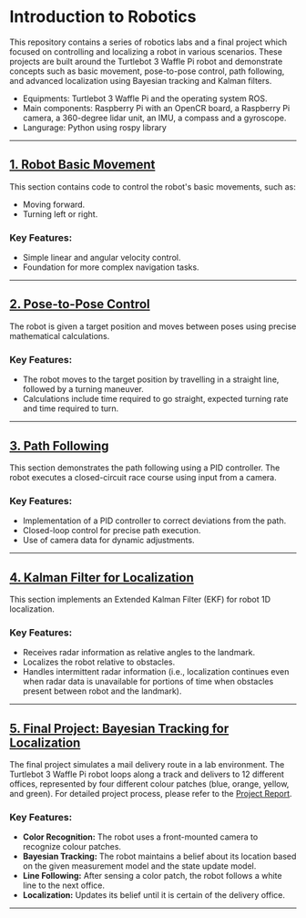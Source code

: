 # Introduction to Robotics

This repository contains a series of robotics labs and a final project which focused on controlling and localizing a robot in various scenarios. These projects are built around the Turtlebot 3 Waffle Pi robot and demonstrate concepts such as basic movement, pose-to-pose control, path following, and advanced localization using Bayesian tracking and Kalman filters.

- Equipments: Turtlebot 3 Waffle Pi and the operating system ROS.
- Main components: Raspberry Pi with an OpenCR board, a Raspberry Pi camera, a 360-degree lidar unit, an IMU, a compass and a gyroscope.
- Langurage: Python using rospy library

---

## [1. Robot Basic Movement](https://github.com/angel-gao/Intro-to-Robotics/tree/main/1.%20Robot%20Basic%20Movement/nodes)

This section contains code to control the robot's basic movements, such as:

- Moving forward.
- Turning left or right.

### Key Features:
- Simple linear and angular velocity control.
- Foundation for more complex navigation tasks.

---

## [2. Pose-to-Pose Control](https://github.com/angel-gao/Intro-to-Robotics/tree/main/2.%20Pose%20to%20Pose%20Control/nodes)

The robot is given a target position and moves between poses using precise mathematical calculations.

### Key Features:
- The robot moves to the target position by travelling in a straight line, followed by a turning maneuver.
- Calculations include time required to go straight, expected turning rate and time required to turn.

---

## [3. Path Following](https://github.com/angel-gao/Intro-to-Robotics/tree/main/3.%20Path%20Following/nodes)

This section demonstrates the path following using a PID controller. The robot executes a closed-circuit race course using input from a camera.

### Key Features:
- Implementation of a PID controller to correct deviations from the path.
- Closed-loop control for precise path execution.
- Use of camera data for dynamic adjustments.


---

## [4. Kalman Filter for Localization](https://github.com/angel-gao/Intro-to-Robotics/tree/main/4.%20Kalman%20Filter%20for%20Localization/nodes)

This section implements an Extended Kalman Filter (EKF) for robot 1D localization.

### Key Features:
- Receives radar information as relative angles to the landmark.
- Localizes the robot relative to obstacles.
- Handles intermittent radar information (i.e., localization continues even when radar data is unavailable for portions of time when obstacles present between robot and the landmark).

---

## [5. Final Project: Bayesian Tracking for Localization](https://github.com/angel-gao/Intro-to-Robotics/tree/main/Final_project-Mail%20Delivery%20Bot%20Bayesian%20Tracking/nodes)

The final project simulates a mail delivery route in a lab environment. The Turtlebot 3 Waffle Pi robot loops along a track and delivers to 12 different offices, represented by four different colour patches (blue, orange, yellow, and green). For detailed project process, please refer to the [Project Report](https://github.com/angel-gao/Intro-to-Robotics/blob/main/Final_project-Mail%20Delivery%20Bot%20Bayesian%20Tracking/project%20report.pdf). 

### Key Features:
- **Color Recognition:** The robot uses a front-mounted camera to recognize colour patches.
- **Bayesian Tracking:** The robot maintains a belief about its location based on the given measurement model and the state update model.
- **Line Following:** After sensing a color patch, the robot follows a white line to the next office.
- **Localization:** Updates its belief until it is certain of the delivery office.


---




